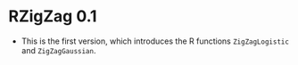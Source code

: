 # RZigZag 0.1

* This is the first version, which introduces the R functions `ZigZagLogistic` and `ZigZagGaussian`.
